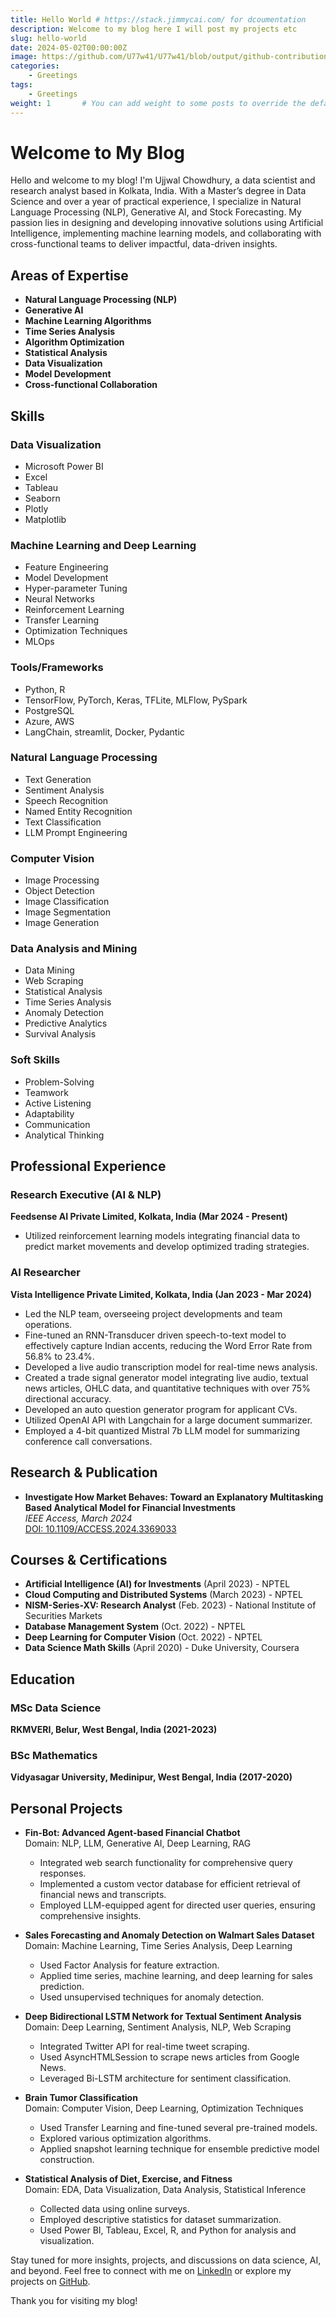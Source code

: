 ```yaml
---
title: Hello World # https://stack.jimmycai.com/ for dcoumentation
description: Welcome to my blog here I will post my projects etc
slug: hello-world
date: 2024-05-02T00:00:00Z
image: https://github.com/U77w41/U77w41/blob/output/github-contribution-grid-snake2.svg%20dist/github-snake-dark.svg
categories:
    - Greetings
tags:
    - Greetings
weight: 1       # You can add weight to some posts to override the default sorting (date descending)
---
```


# Welcome to My Blog

Hello and welcome to my blog! I'm Ujjwal Chowdhury, a data scientist and research analyst based in Kolkata, India. With a Master’s degree in Data Science and over a year of practical experience, I specialize in Natural Language Processing (NLP), Generative AI, and Stock Forecasting. My passion lies in designing and developing innovative solutions using Artificial Intelligence, implementing machine learning models, and collaborating with cross-functional teams to deliver impactful, data-driven insights.

## Areas of Expertise

- **Natural Language Processing (NLP)**
- **Generative AI**
- **Machine Learning Algorithms**
- **Time Series Analysis**
- **Algorithm Optimization**
- **Statistical Analysis**
- **Data Visualization**
- **Model Development**
- **Cross-functional Collaboration**

## Skills

### Data Visualization
- Microsoft Power BI
- Excel
- Tableau
- Seaborn
- Plotly
- Matplotlib

### Machine Learning and Deep Learning
- Feature Engineering
- Model Development
- Hyper-parameter Tuning
- Neural Networks
- Reinforcement Learning
- Transfer Learning
- Optimization Techniques
- MLOps

### Tools/Frameworks
- Python, R
- TensorFlow, PyTorch, Keras, TFLite, MLFlow, PySpark
- PostgreSQL
- Azure, AWS
- LangChain, streamlit, Docker, Pydantic

### Natural Language Processing
- Text Generation
- Sentiment Analysis
- Speech Recognition
- Named Entity Recognition
- Text Classification
- LLM Prompt Engineering

### Computer Vision
- Image Processing
- Object Detection
- Image Classification
- Image Segmentation
- Image Generation

### Data Analysis and Mining
- Data Mining
- Web Scraping
- Statistical Analysis
- Time Series Analysis
- Anomaly Detection
- Predictive Analytics
- Survival Analysis

### Soft Skills
- Problem-Solving
- Teamwork
- Active Listening
- Adaptability
- Communication
- Analytical Thinking

## Professional Experience

### Research Executive (AI & NLP)
**Feedsense AI Private Limited, Kolkata, India (Mar 2024 - Present)**
- Utilized reinforcement learning models integrating financial data to predict market movements and develop optimized trading strategies.

### AI Researcher
**Vista Intelligence Private Limited, Kolkata, India (Jan 2023 - Mar 2024)**
- Led the NLP team, overseeing project developments and team operations.
- Fine-tuned an RNN-Transducer driven speech-to-text model to effectively capture Indian accents, reducing the Word Error Rate from 56.8% to 23.4%.
- Developed a live audio transcription model for real-time news analysis.
- Created a trade signal generator model integrating live audio, textual news articles, OHLC data, and quantitative techniques with over 75% directional accuracy.
- Developed an auto question generator program for applicant CVs.
- Utilized OpenAI API with Langchain for a large document summarizer.
- Employed a 4-bit quantized Mistral 7b LLM model for summarizing conference call conversations.

## Research & Publication

- **Investigate How Market Behaves: Toward an Explanatory Multitasking Based Analytical Model for Financial Investments**  
  *IEEE Access, March 2024*  
  [DOI: 10.1109/ACCESS.2024.3369033](https://doi.org/10.1109/ACCESS.2024.3369033)

## Courses & Certifications

- **Artificial Intelligence (AI) for Investments** (April 2023) - NPTEL
- **Cloud Computing and Distributed Systems** (March 2023) - NPTEL
- **NISM-Series-XV: Research Analyst** (Feb. 2023) - National Institute of Securities Markets
- **Database Management System** (Oct. 2022) - NPTEL
- **Deep Learning for Computer Vision** (Oct. 2022) - NPTEL
- **Data Science Math Skills** (April 2020) - Duke University, Coursera

## Education

### MSc Data Science
**RKMVERI, Belur, West Bengal, India (2021-2023)**

### BSc Mathematics
**Vidyasagar University, Medinipur, West Bengal, India (2017-2020)**

## Personal Projects

- **Fin-Bot: Advanced Agent-based Financial Chatbot**  
  Domain: NLP, LLM, Generative AI, Deep Learning, RAG  
  - Integrated web search functionality for comprehensive query responses.
  - Implemented a custom vector database for efficient retrieval of financial news and transcripts.
  - Employed LLM-equipped agent for directed user queries, ensuring comprehensive insights.

- **Sales Forecasting and Anomaly Detection on Walmart Sales Dataset**  
  Domain: Machine Learning, Time Series Analysis, Deep Learning  
  - Used Factor Analysis for feature extraction.
  - Applied time series, machine learning, and deep learning for sales prediction.
  - Used unsupervised techniques for anomaly detection.

- **Deep Bidirectional LSTM Network for Textual Sentiment Analysis**  
  Domain: Deep Learning, Sentiment Analysis, NLP, Web Scraping  
  - Integrated Twitter API for real-time tweet scraping.
  - Used AsyncHTMLSession to scrape news articles from Google News.
  - Leveraged Bi-LSTM architecture for sentiment classification.

- **Brain Tumor Classification**  
  Domain: Computer Vision, Deep Learning, Optimization Techniques  
  - Used Transfer Learning and fine-tuned several pre-trained models.
  - Explored various optimization algorithms.
  - Applied snapshot learning technique for ensemble predictive model construction.

- **Statistical Analysis of Diet, Exercise, and Fitness**  
  Domain: EDA, Data Visualization, Data Analysis, Statistical Inference  
  - Collected data using online surveys.
  - Employed descriptive statistics for dataset summarization.
  - Used Power BI, Tableau, Excel, R, and Python for analysis and visualization.

Stay tuned for more insights, projects, and discussions on data science, AI, and beyond. Feel free to connect with me on [LinkedIn](https://www.linkedin.com/in/u77w41) or explore my projects on [GitHub](https://github.com/u77w41).

Thank you for visiting my blog!

